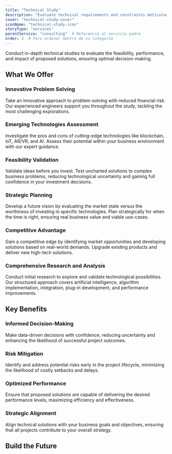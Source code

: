 ```yaml
---
title: "Technical Study"
description: "Evaluate technical requirements and constraints meticulously to provide actionable insights that guide informed decision-making and strategic planning."
cover: "technical-study-cover"
iconName: "technical-study-icon"
storyType: "services"
parentService: "consulting"  # Referencia al servicio padre
order: 2  # Para ordenar dentro de su categoría
---
```


Conduct in-depth technical studies to evaluate the feasibility, performance, and impact of proposed solutions, ensuring optimal decision-making.

## What We Offer

### Innovative Problem Solving

Take an innovative approach to problem-solving with reduced financial risk. Our experienced engineers support you throughout the study, tackling the most challenging explorations.

### Emerging Technologies Assessment

Investigate the pros and cons of cutting-edge technologies like blockchain, IoT, AR/VR, and AI. Assess their potential within your business environment with our expert guidance.

### Feasibility Validation

Validate ideas before you invest. Test uncharted solutions to complex business problems, reducing technological uncertainty and gaining full confidence in your investment decisions.

### Strategic Planning

Develop a future vision by evaluating the market state versus the worthiness of investing in specific technologies. Plan strategically for when the time is right, ensuring real business value and viable use-cases.

### Competitive Advantage

Gain a competitive edge by identifying market opportunities and developing solutions based on real-world demands. Upgrade existing products and deliver new high-tech solutions.

### Comprehensive Research and Analysis

Conduct initial research to explore and validate technological possibilities. Our structured approach covers artificial intelligence, algorithm implementation, integration, plug-in development, and performance improvements.

## Key Benefits

### Informed Decision-Making

Make data-driven decisions with confidence, reducing uncertainty and enhancing the likelihood of successful project outcomes.

### Risk Mitigation

Identify and address potential risks early in the project lifecycle, minimizing the likelihood of costly setbacks and delays.

### Optimized Performance

Ensure that proposed solutions are capable of delivering the desired performance levels, maximizing efficiency and effectiveness.

### Strategic Alignment

Align technical solutions with your business goals and objectives, ensuring that all projects contribute to your overall strategy.

## Build the Future